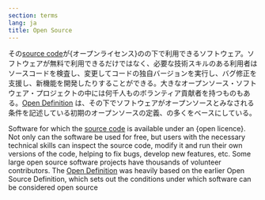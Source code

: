 ```yaml
---
section: terms
lang: ja
title: Open Source
---
```


その[source code](/glossary/ja/terms/source-code/)が{オープンライセンス}のの下で利用できるソフトウェア。ソフトウェアが無料で利用できるだけではなく、必要な技術スキルのある利用者はソースコードを検査し、変更してコードの独自バージョンを実行し、バグ修正を支援し、新機能を開発したりすることができる。大きなオープンソース・ソフトウェア・プロジェクトの中には何千人ものボランティア貢献者を持つものもある。[Open Definition](/glossary/ja/terms/open-definition/) は、その下でソフトウェアがオープンソースとみなされる条件を記述している初期のオープンソースの定義、の多くをベースにしている。

Software for which the [source code](/glossary/en/terms/source-code/) is available under an {open licence}. Not only can the software be used for free, but users with the necessary technical skills can inspect the source code, modify it and run their own versions of the code, helping to fix bugs, develop new features, etc. Some large open source software projects have thousands of volunteer contributors. The [Open Definition](/glossary/en/terms/open-definition/) was heavily based on the earlier Open Source Definition, which sets out the conditions under which software can be considered open source
